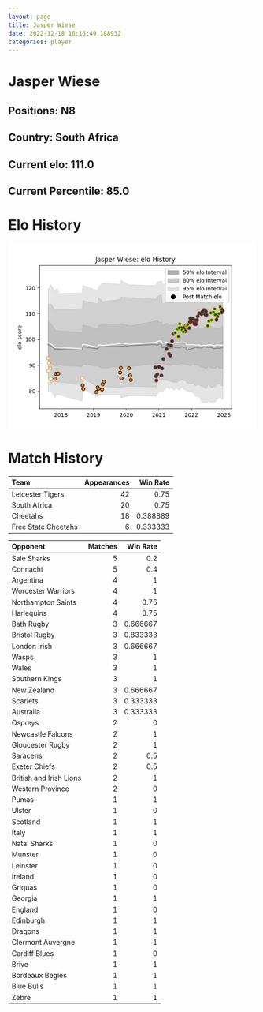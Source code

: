 ```yaml
---  
layout: page  
title: Jasper Wiese  
date: 2022-12-18 16:16:49.188932  
categories: player  
---
```

# Jasper Wiese

## Positions: N8

## Country: South Africa

## Current elo: 111.0

## Current Percentile: 85.0

# Elo History


![elo history](history_JasperWiese.png)
# Match History


| Team                |   Appearances |   Win Rate |
|:--------------------|--------------:|-----------:|
| Leicester Tigers    |            42 |   0.75     |
| South Africa        |            20 |   0.75     |
| Cheetahs            |            18 |   0.388889 |
| Free State Cheetahs |             6 |   0.333333 |

| Opponent                |   Matches |   Win Rate |
|:------------------------|----------:|-----------:|
| Sale Sharks             |         5 |   0.2      |
| Connacht                |         5 |   0.4      |
| Argentina               |         4 |   1        |
| Worcester Warriors      |         4 |   1        |
| Northampton Saints      |         4 |   0.75     |
| Harlequins              |         4 |   0.75     |
| Bath Rugby              |         3 |   0.666667 |
| Bristol Rugby           |         3 |   0.833333 |
| London Irish            |         3 |   0.666667 |
| Wasps                   |         3 |   1        |
| Wales                   |         3 |   1        |
| Southern Kings          |         3 |   1        |
| New Zealand             |         3 |   0.666667 |
| Scarlets                |         3 |   0.333333 |
| Australia               |         3 |   0.333333 |
| Ospreys                 |         2 |   0        |
| Newcastle Falcons       |         2 |   1        |
| Gloucester Rugby        |         2 |   1        |
| Saracens                |         2 |   0.5      |
| Exeter Chiefs           |         2 |   0.5      |
| British and Irish Lions |         2 |   1        |
| Western Province        |         2 |   0        |
| Pumas                   |         1 |   1        |
| Ulster                  |         1 |   0        |
| Scotland                |         1 |   1        |
| Italy                   |         1 |   1        |
| Natal Sharks            |         1 |   0        |
| Munster                 |         1 |   0        |
| Leinster                |         1 |   0        |
| Ireland                 |         1 |   0        |
| Griquas                 |         1 |   0        |
| Georgia                 |         1 |   1        |
| England                 |         1 |   0        |
| Edinburgh               |         1 |   1        |
| Dragons                 |         1 |   1        |
| Clermont Auvergne       |         1 |   1        |
| Cardiff Blues           |         1 |   0        |
| Brive                   |         1 |   1        |
| Bordeaux Begles         |         1 |   1        |
| Blue Bulls              |         1 |   1        |
| Zebre                   |         1 |   1        |